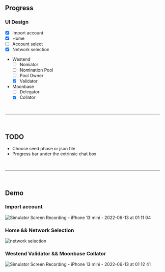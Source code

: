 ## Progress

### UI Design

- [x] Import account
- [x] Home
- [ ] Account select
- [x] Network selection
- Westend
  - [ ] Nomiator
  - [ ] Nomination Pool
  - [ ] Pool Owner
  - [x] Validator
- Moonbase
  - [ ] Delegator
  - [x] Collator

<br>

---

<br>

## TODO

- Choose seed phase or json file
- Progress bar under the extrinsic chat box

<br>

---

<br>

## Demo

### Import account

![Simulator Screen Recording - iPhone 13 mini - 2022-06-13 at 01 11 04](https://user-images.githubusercontent.com/39988655/173242529-b8f60419-0c15-4bd2-b668-ef74bf09beb5.gif)

### Home && Network Selection

![network selection](https://user-images.githubusercontent.com/39988655/173242458-72b0c4ce-758a-40f8-8fe8-95f55f14b0e4.gif)

### Westend Validator && Moonbase Collator

![Simulator Screen Recording - iPhone 13 mini - 2022-06-13 at 01 12 41](https://user-images.githubusercontent.com/39988655/173242603-bbab7881-9e85-4b9c-836f-d3802dce602c.gif)
